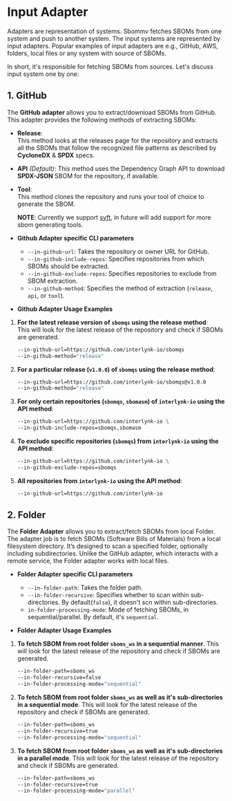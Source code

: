
# Input Adapter

Adapters are representation of systems. Sbommv fetches SBOMs from one system and push to another system. The input systems are represented by input adapters. Popular examples of input adapters are e.g., GitHub, AWS, folders, local files or any system with source of SBOMs.

In short, it's responsible for fetching SBOMs from sources. Let's discuss input system one by one:

## 1. GitHub

The **GitHub adapter** allows you to extract/download SBOMs from GitHub. This adapter provides the following methods of extracting SBOMs:

- **Release**:  
  This method looks at the releases page for the repository and extracts all the SBOMs that follow the recognized file patterns as described by **CycloneDX** & **SPDX** specs.

- **API** *(Default)*:
  This method uses the Dependency Graph API to download **SPDX-JSON** SBOM for the repository, if available.

- **Tool**:  
  This method clones the repository and runs your tool of choice to generate the SBOM.

  **NOTE**: Currently we support [syft](https://github.com/anchore/syft), in future will add support for more sbom generating tools.

- **Github Adapter specific CLI parameters**

  - `--in-github-url`: Takes the repository or owner URL for GitHub.  
  - `--in-github-include-repos`: Specifies repositories from which SBOMs should be extracted.  
  - `--in-github-exclude-repos`: Specifies repositories to exclude from SBOM extraction.  
  - `--in-github-method`: Specifies the method of extraction (`release`, `api`, or `tool`).  

- **Github Adapter Usage Examples**

1. **For the latest release version of `sbomqs` using the release method**:  
   This will look for the latest release of the repository and check if SBOMs are generated.

   ```bash
   --in-github-url=https://github.com/interlynk-io/sbomqs
   --in-github-method="release"
   ```

2. **For a particular release (`v1.0.0`) of `sbomqs` using the release method**:

   ```bash
   --in-github-url=https://github.com/interlynk-io/sbomqs@v1.0.0
   --in-github-method="release"
   ```

3. **For only certain repositories (`sbomqs`, `sbomasm`) of `interlynk-io` using the API method**:

   ```bash
   --in-github-url=https://github.com/interlynk-io \
   --in-github-include-repos=sbomqs,sbomasm 
   ```

4. **To exclude specific repositories (`sbomqs`) from `interlynk-io` using the API method**:

   ```bash
   --in-github-url=https://github.com/interlynk-io \
   --in-github-exclude-repos=sbomqs
   ```

5. **All repositories from `interlynk-io` using the API method**:

   ```bash
   --in-github-url=https://github.com/interlynk-io 
   ```

## 2. Folder

The **Folder Adapter** allows you to extract/fetch SBOMs from local Folder. The adapter job is to fetch SBOMs (Software Bills of Materials) from a local filesystem directory.  It’s designed to scan a specified folder, optionally including subdirectories. Unlike the GitHub adapter, which interacts with a remote service, the Folder adapter works with local files.

- **Folder Adapter specific CLI parameters**

  - `--in-folder-path`: Takes the folder path.  
  - `--in-folder-recursive`: Specifies whether to scan within sub-directories. By default(`false`), it doesn't scn within sub-directories.
  - `in-folder-processing-mode`: Mode of fetching SBOMs, in sequential/parallel. By default, it's `sequential`.

- **Folder Adapter Usage Examples**

1. **To fetch SBOM from root folder `sboms_ws` in a sequential manner**.
   This will look for the latest release of the repository and check if SBOMs are generated.

   ```bash
   --in-folder-path=sboms_ws
   --in-folder-recursive=false
   --in-folder-processing-mode="sequential"
   ```

2. **To fetch SBOM from root folder `sboms_ws` as well as it's sub-directories in a sequential mode**.
   This will look for the latest release of the repository and check if SBOMs are generated.

   ```bash
   --in-folder-path=sboms_ws
   --in-folder-recursive=true
   --in-folder-processing-mode="sequential"
   ```

3. **To fetch SBOM from root folder `sboms_ws` as well as it's sub-directories in a parallel mode**.
   This will look for the latest release of the repository and check if SBOMs are generated.

   ```bash
   --in-folder-path=sboms_ws
   --in-folder-recursive=true
   --in-folder-processing-mode="parallel"

